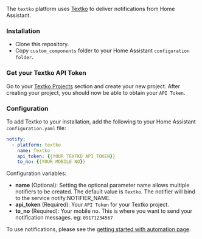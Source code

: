 The `textko` platform uses [Textko](https://textko.com) to deliver notifications from Home Assistant.

### Installation
* Clone this repository.
* Copy `custom_components` folder to your Home Assistant `configuration folder`.

### Get your Textko API Token
Go to your [Textko Projects](https://textko.com/projects) section and create your new project. After creating your project, you should now be able to obtain your `API Token`.

### Configuration
To add Textko to your installation, add the following to your Home Assistant `configuration.yaml` file:

```yaml
notify:
  - platform: textko
    name: Textko
    api_token: {{YOUR TEXTKO API TOKEN}}
    to_no: {{YOUR MOBILE NO}}
```

Configuration variables:

* **name** (Optional): Setting the optional parameter name allows multiple notifiers to be created. The default value is `Textko`. The notifier will bind to the service notify.NOTIFIER_NAME.
* **api_token** (Required): Your `API Token` for your Textko project.
* **to_no** (Required): Your mobile no. This is where you want to send your notification messages. eg: `09171234567`


To use notifications, please see the [getting started with automation page](https://home-assistant.io/getting-started/automation/).
